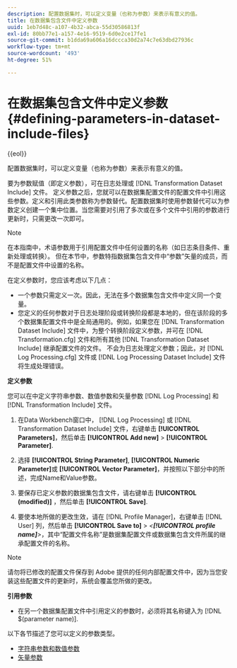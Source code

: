 ```yaml
---
description: 配置数据集时，可以定义变量（也称为参数）来表示有意义的值。
title: 在数据集包含文件中定义参数
uuid: 1eb7d48c-a107-4b32-abca-55d30586813f
exl-id: 80bb77e1-a157-4e16-9519-6d0e2ce17fe1
source-git-commit: b1dda69a606a16dccca30d2a74c7e63dbd27936c
workflow-type: tm+mt
source-wordcount: '493'
ht-degree: 51%

---
```


# 在数据集包含文件中定义参数{#defining-parameters-in-dataset-include-files}

{{eol}}

配置数据集时，可以定义变量（也称为参数）来表示有意义的值。

要为参数赋值（即定义参数），可在日志处理或 [!DNL Transformation Dataset Include] 文件。 定义参数之后，您就可以在数据集配置文件的配置文件中引用这些参数。定义和引用此类参数称为参数替代。配置数据集时使用参数替代可以为参数定义创建一个集中位置。当您需要对引用了多次或在多个文件中引用的参数进行更新时，只需更改一次即可。

>[!NOTE]
>
>在本指南中，术语参数用于引用配置文件中任何设置的名称（如日志条目条件、重新处理或转换）。 但在本节中，参数特指数据集包含文件中“参数”矢量的成员，而不是配置文件中设置的名称。

在定义参数时，您应该考虑以下几点：

* 一个参数只需定义一次。因此，无法在多个数据集包含文件中定义同一个变量。
* 您定义的任何参数对于日志处理阶段或转换阶段都是本地的，但在该阶段的多个数据集配置文件中是全局通用的。例如，如果您在 [!DNL Transformation Dataset Include] 文件中，为整个转换阶段定义参数，并可在 [!DNL Transformation.cfg] 文件和所有其他 [!DNL Transformation Dataset Include] 继承配置文件的文件。 不会为日志处理定义参数；因此，对 [!DNL Log Processing.cfg] 文件或 [!DNL Log Processing Dataset Include] 文件将生成处理错误。

**定义参数**

您可以在中定义字符串参数、数值参数和矢量参数 [!DNL Log Processing] 和 [!DNL Transformation Include] 文件。

1. 在Data Workbench窗口中， [!DNL Log Processing] 或 [!DNL Transformation Dataset Include] 文件，右键单击 **[!UICONTROL Parameters]**，然后单击 **[!UICONTROL Add new]** > **[!UICONTROL Parameter]**.

1. 选择 **[!UICONTROL String Parameter]**, **[!UICONTROL Numeric Parameter]**&#x200B;或 **[!UICONTROL Vector Parameter]**，并按照以下部分中的所述，完成Name和Value参数。

1. 要保存已定义参数的数据集包含文件，请右键单击 **[!UICONTROL (modified)]** ，然后单击 **[!UICONTROL Save]**.

1. 要使本地所做的更改生效，请在 [!DNL Profile Manager]，右键单击 [!DNL User] 列，然后单击 **[!UICONTROL Save to]** > *&lt;**[!UICONTROL profile name]**>*，其中“配置文件名称”是数据集配置文件或数据集包含文件所属的继承配置文件的名称。

>[!NOTE]
>
>请勿将已修改的配置文件保存到 Adobe 提供的任何内部配置文件中，因为当您安装这些配置文件的更新时，系统会覆盖您所做的更改。

**引用参数**

* 在另一个数据集配置文件中引用定义的参数时，必须将其名称键入为 [!DNL $(parameter name)].

以下各节描述了您可以定义的参数类型。

* [字符串参数和数值参数](../../../../home/c-dataset-const-proc/c-dataset-inc-files/c-def-param-dataset-inc-files/c-string-num-param.md#concept-14f391ce107c4a3dad827ec7967f1080)
* [矢量参数](../../../../home/c-dataset-const-proc/c-dataset-inc-files/c-def-param-dataset-inc-files/c-vector-param.md#concept-adb42a5474e245a9996d0aa8d5d522d0)
